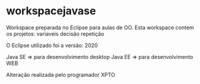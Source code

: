 # workspacejavase
Workspace preparada no Eclipse para aulas de OO.
Esta workspace contem os projetos:
variaveis
decisão
repetição

O Eclipse utilizado foi a versão: 2020

Java SE => para desenvolvimento desktop
Java EE => para desenvolvimento WEB

Alteração realizada pelo programador XPTO
